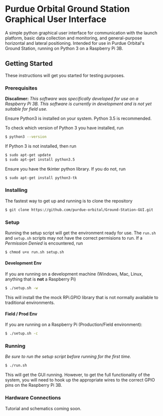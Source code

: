 # Purdue Orbital Ground Station Graphical User Interface

A simple python graphical user interface for communication with the launch platform, basic data collection and monitoring, and general-purpose horizontal and lateral positioning. Intended for use in Purdue Orbital's Ground Station, running on Python 3 on a Raspberry Pi 3B. 

## Getting Started

These instructions will get you started for testing purposes. 

### Prerequisites

__Discalimer:__ _This software was specifically developed for use on a Raspberry Pi 3B. This software is currently in development and is not yet suitable for field use._

Ensure Python3 is installed on your system. Python 3.5 is recommended.

To check which version of Python 3 you have installed, run 

```sh
$ python3 --version
```

If Python 3 is not installed, then run

```sh
$ sudo apt-get update
$ sudo apt-get install python3.5
```
Ensure you have the tkinter python library. If you do not, run
```sh
$ sudo apt-get install python3-tk
```

### Installing

The fastest way to get up and running is to clone the repository

```sh
$ git clone https://github.com/purdue-orbital/Ground-Station-GUI.git
```

### Setup

Running the setup script will get the environment ready for use.
The `run.sh` and `setup.sh` scripts may not have the correct permisions to run. If a _Permission Denied_ is encountered, run
```sh
$ chmod u+x run.sh setup.sh
```
#### Development Env
If you are running on a development machine (Windows, Mac, Linux, anything that is __not__ a Raspberry Pi)
```sh
$ ./setup.sh -w
```
This will install the the mock RPi.GPIO library that is not normally available to traditional environments.
#### Field / Prod Env
If you are running on a Raspberry Pi (Production/Field environment):
```sh
$ ./setup.sh -c
```

### Running

_Be sure to run the setup script before running for the first time._
```sh
$ ./run.sh
```

This will get the GUI running. However, to get the full functionality of the system, you will need to hook up the appropriate wires to the correct GPIO pins on the Raspberry Pi 3B.

### Hardware Connections

Tutorial and schematics coming soon.


